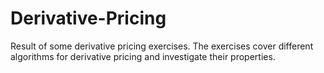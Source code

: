 # Derivative-Pricing
Result of some derivative pricing exercises. The exercises cover different algorithms for derivative pricing and investigate their properties. 
